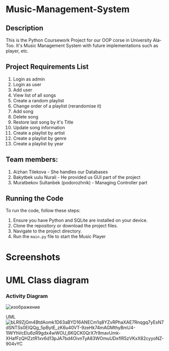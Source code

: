 # Music-Management-System

## Description

This is the Python Coursework Project for our OOP corse in University Ala-Too. It's Music Management System with future implementations such as player, etc. 

## Project Requirements List
1. Login as admin
2. Login as user
3. Add user
4. View list of all songs
5. Create a random playlist
6. Change order of a playlist (rerandomise it)
7. Add song
8. Delete song
9. Restore last song by it's Title
10. Update song information
11. Create a playlist by artist
12. Create a playlist by genre
13. Create a playlist by year

## Team members:

1. Aizhan Tilekova - She handles our Databases
2. Bakytbek uulu Nurali - He provided us GUI part of the project
3. Muratbekov Sultanbek (podorozhnik) - Managing Controller part


## Running the Code

To run the code, follow these steps:

1. Ensure you have Python and SQLite are installed on your device.
2. Clone the repository or download the project files.
3. Navigate to the project directory.
4. Run the `main.py` file to start the Music Player


# Screenshots

# UML Class diagram



### Activity Diagram

![изображение](https://github.com/user-attachments/assets/43d165f4-ebba-4d71-9166-9a41da852e77)

UML
![bLR9ZjGm4BtdAomk1D63aBYD16ANECm1q8YZvRPhaXAE7Rnqgq7yEsN7dSNTSs0EIQQg_5pBytE_zK6u40VT-9zeHk74mAGMthyBmU4-1lWYhVcElu6zR9gdx4wWOU_6KQCK0QrX7r9mavUmk-XHafFzQHZztR1xv6d13pJA7bd4OivnTyA83WOmuUDxflR5zVKxX82cyyoNZ-904vYC](https://github.com/user-attachments/assets/dfec4ea6-2edd-4a1b-911a-58d846a30172)



